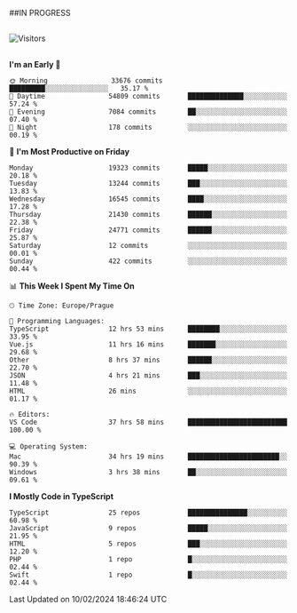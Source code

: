 ##IN PROGRESS
##
![Visitors](https://komarev.com/ghpvc/?username=petrbui&style=for-the-badge&label=Visitors+👀)



##
<!--
[![My GitHub stats](https://github-readme-stats.vercel.app/api?username=petrbui&theme=github_dark)](https://github.com/anuraghazra/github-readme-stats)

[![My wakatime stats](https://github-readme-stats.vercel.app/api/wakatime?username=petrbui&theme=github_dark)](https://github.com/anuraghazra/github-readme-stats)
-->
<!--START_SECTION:waka-->
**I'm an Early 🐤** 

```text
🌞 Morning                33676 commits       █████████░░░░░░░░░░░░░░░░   35.17 % 
🌆 Daytime                54809 commits       ██████████████░░░░░░░░░░░   57.24 % 
🌃 Evening                7084 commits        ██░░░░░░░░░░░░░░░░░░░░░░░   07.40 % 
🌙 Night                  178 commits         ░░░░░░░░░░░░░░░░░░░░░░░░░   00.19 % 
```
📅 **I'm Most Productive on Friday** 

```text
Monday                   19323 commits       █████░░░░░░░░░░░░░░░░░░░░   20.18 % 
Tuesday                  13244 commits       ███░░░░░░░░░░░░░░░░░░░░░░   13.83 % 
Wednesday                16545 commits       ████░░░░░░░░░░░░░░░░░░░░░   17.28 % 
Thursday                 21430 commits       ██████░░░░░░░░░░░░░░░░░░░   22.38 % 
Friday                   24771 commits       ██████░░░░░░░░░░░░░░░░░░░   25.87 % 
Saturday                 12 commits          ░░░░░░░░░░░░░░░░░░░░░░░░░   00.01 % 
Sunday                   422 commits         ░░░░░░░░░░░░░░░░░░░░░░░░░   00.44 % 
```


📊 **This Week I Spent My Time On** 

```text
🕑︎ Time Zone: Europe/Prague

💬 Programming Languages: 
TypeScript               12 hrs 53 mins      ████████░░░░░░░░░░░░░░░░░   33.95 % 
Vue.js                   11 hrs 16 mins      ███████░░░░░░░░░░░░░░░░░░   29.68 % 
Other                    8 hrs 37 mins       ██████░░░░░░░░░░░░░░░░░░░   22.70 % 
JSON                     4 hrs 21 mins       ███░░░░░░░░░░░░░░░░░░░░░░   11.48 % 
HTML                     26 mins             ░░░░░░░░░░░░░░░░░░░░░░░░░   01.17 % 

🔥 Editors: 
VS Code                  37 hrs 58 mins      █████████████████████████   100.00 % 

💻 Operating System: 
Mac                      34 hrs 19 mins      ███████████████████████░░   90.39 % 
Windows                  3 hrs 38 mins       ██░░░░░░░░░░░░░░░░░░░░░░░   09.61 % 
```

**I Mostly Code in TypeScript** 

```text
TypeScript               25 repos            ███████████████░░░░░░░░░░   60.98 % 
JavaScript               9 repos             █████░░░░░░░░░░░░░░░░░░░░   21.95 % 
HTML                     5 repos             ███░░░░░░░░░░░░░░░░░░░░░░   12.20 % 
PHP                      1 repo              █░░░░░░░░░░░░░░░░░░░░░░░░   02.44 % 
Swift                    1 repo              █░░░░░░░░░░░░░░░░░░░░░░░░   02.44 % 
```




 Last Updated on 10/02/2024 18:46:24 UTC
<!--END_SECTION:waka-->
